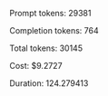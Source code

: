 Prompt tokens: 29381

Completion tokens: 764

Total tokens: 30145

Cost: $9.2727

Duration: 124.279413

